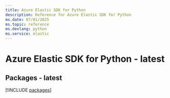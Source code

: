 ```yaml
---
title: Azure Elastic SDK for Python
description: Reference for Azure Elastic SDK for Python
ms.date: 07/01/2025
ms.topic: reference
ms.devlang: python
ms.service: elastic
---
```

# Azure Elastic SDK for Python - latest
## Packages - latest
[!INCLUDE [packages](elastic-index.md)]